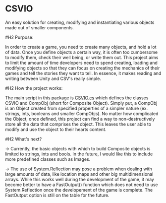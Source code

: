 # CSVIO
An easy solution for creating, modifying and instantiating various objects made out of smaller components.


#H2 Purpose: 

In order to create a game, you need to create many objects, and hold a lot of data. Once you define objects a certain way, it is often too cumbersome to modify them, check their well being, or write them out. This project aims to limit the amount of time developers need to spend creating, loading and modifying objects so that they can focus on creating the mechanics of their games and tell the stories they want to tell. In essence, it makes reading and writing between Unity and CSV's really simple. 


#H2 How the project works:

The main script in this package is [CSVIO.cs](./CSVIOTestProject/Assets/Scripts/CSVIO.cs) which defines the classes CSVIO and CompObj (short for Composite Object).
Simply put, a CompObj is an Object created from specified properties of a simpler nature (ex. strings, ints, booleans and smaller CompObjs). No matter how complicated the Object, once defined, this project can find a way to non-destructively store all the data that comprises the object. This leaves the user able to modify and use the object to their hearts content.

#H2 What's next?
 
 -> Currently, the basic objects with which to build Composite objects is limited to strings, ints and bools. In the future, I would like this to include more predefined classes such as Images.
 
 -> The use of System.Reflection may pose a problem when dealing with large amounts of data, like location maps and other big multidimensional arrays. While this works well during the development of the game, it may become better to have a FastOutput() function which does not need to use System.Reflection once the developement of the game is complete. The FastOutput option is still on the table for the future.


